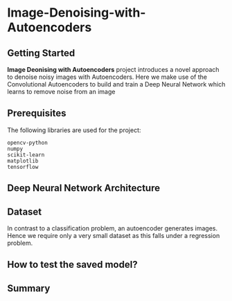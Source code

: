 # Image-Denoising-with-Autoencoders

Getting Started
---------------
**Image Deonising with Autoencoders** project introduces a novel approach
to denoise noisy images with Autoencoders. Here we make use of the Convolutional
Autoencoders to build and train a Deep Neural Network which learns to remove noise 
from an image

Prerequisites
-------------
The following libraries are used for the project:

    opencv-python
    numpy
    scikit-learn
    matplotlib
    tensorflow
    
    
Deep Neural Network Architecture
--------------------------------






Dataset
-------

In contrast to a classification problem, an autoencoder generates images.
Hence we require only a very small dataset as this falls under a 
regression problem.

How to test the saved model?
----------------------------




Summary
-------





 



    